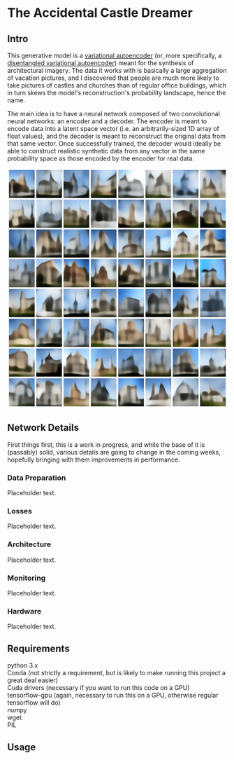 # The Accidental Castle Dreamer

## Intro

This generative model is a [variational autoencoder](https://en.wikipedia.org/wiki/Variational_autoencoder) (or, more specifically, a [disentangled variational autoencoder](https://arxiv.org/pdf/1812.02833.pdf)) meant for the synthesis of architectural imagery. The data it works with is basically a large aggregation of vacation pictures, and I discovered that people are much more likely to take pictures of castles and churches than of regular office buildings, which in turn skews the model's reconstruction's probability landscape, hence the name.<br/>

The main idea is to have a neural network composed of two convolutional neural networks: an encoder and a decoder. The encoder is meant to encode data into a latent space vector (i.e. an arbitrarily-sized 1D array of float values), and the decoder is meant to reconstruct the original data from that same vector. Once successfully trained, the decoder would ideally be able to construct realistic synthetic data from any vector in the same probability space as those encoded by the encoder for real data. <br/>
<p align="center">
  <img src="./VAECollage.png" width="548" height="548">
 </p>

## Network Details

First things first, this is a work in progress, and while the base of it is (passably) solid, various details are going to change in the coming weeks, hopefully bringing with them improvements in performance.

### Data Preparation
Placeholder text.
### Losses
Placeholder text.
### Architecture
Placeholder text.
### Monitoring
Placeholder text.
### Hardware
Placeholder text.

## Requirements
python 3.x<br/>
Conda (not strictly a requirement, but is likely to make running this project a great deal easier)<br/>
Cuda drivers (necessary if you want to run this code on a GPU)<br/>
tensorflow-gpu (again, necessary to run this on a GPU, otherwise regular tensorflow will do)<br/>
numpy<br/>
wget<br/>
PIL

## Usage

